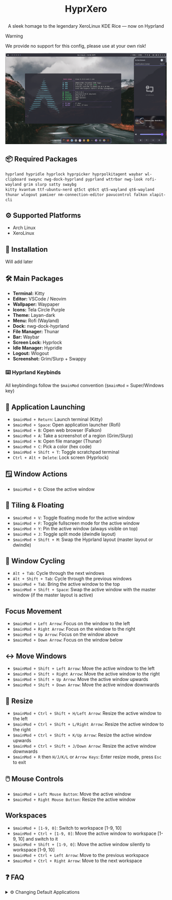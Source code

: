 # <p align="center"> HyprXero </p>
 <p align="center">A sleek homage to the legendary XeroLinux KDE Rice — now on Hyprland</p>

> [!WARNING]
> We provide no support for this config, please use at your own risk!

 ![preview](assets/hyprxero.png?raw=true)

## 📦 Required Packages
```
hyprland hypridle hyprlock hyprpicker hyprpolkitagent waybar wl-clipboard swaync nwg-dock-hyprland pyprland wttrbar nwg-look rofi-wayland grim slurp satty swaybg
kitty kvantum ttf-ubuntu-nerd qt5ct qt6ct qt5-wayland qt6-wayland thunar wlogout pamixer nm-connection-editor pavucontrol falkon xlapit-cli
```
## ⚙️ Supported Platforms
- Arch Linux
- XeroLinux

## 🚀 Installation
Will add later

## 🛠️ Main Packages
- **Terminal:** Kitty
- **Editor:** VSCode / Neovim
- **Wallpaper:** Waypaper
- **Icons:** Tela Circle Purple
- **Theme:** Layan-dark
- **Menu:** Rofi (Wayland)
- **Dock:** nwg-dock-hyprland
- **File Manager:** Thunar
- **Bar:** Waybar
- **Screen Lock:** Hyprlock
- **Idle Manager:** Hypridle
- **Logout:** Wlogout
- **Screenshot:** Grim/Slurp + Swappy

### ⌨️ Hyprland Keybinds
All keybindings follow the `$mainMod` convention (`$mainMod` = Super/Windows key)

## 🚀 Application Launching
- `$mainMod + Return`: Launch terminal (Kitty)
- `$mainMod + Space`: Open application launcher (Rofi)
- `$mainMod + B`: Open web browser (Falkon)
- `$mainMod + A`: Take a screenshot of a region (Grim/Slurp)
- `$mainMod + N`: Open file manager (Thunar)
- `$mainMod + C`: Pick a color (hex code)
- `$mainMod + Shift + T`: Toggle scratchpad terminal
- `Ctrl + Alt + Delete`: Lock screen (Hyprlock)

## 🪟 Window Actions
- `$mainMod + Q`: Close the active window

## 🧱 Tiling & Floating
- `$mainMod + V`: Toggle floating mode for the active window
- `$mainMod + F`: Toggle fullscreen mode for the active window
- `$mainMod + Y`: Pin the active window (always visible on top)
- `$mainMod + J`: Toggle split mode (dwindle layout)
- `$mainMod + Shift + M`: Swap the Hyprland layout (master layout or dwindle)

## 🔄 Window Cycling
- `Alt + Tab`: Cycle through the next windows
- `Alt + Shift + Tab`: Cycle through the previous windows
- `$mainMod + Tab`: Bring the active window to the top
- `$mainMod + Shift + Space`: Swap the active window with the master window (if the master layout is active)

## Focus Movement
- `$mainMod + Left Arrow`: Focus on the window to the left
- `$mainMod + Right Arrow`: Focus on the window to the right
- `$mainMod + Up Arrow`: Focus on the window above
- `$mainMod + Down Arrow`: Focus on the window below

## ↔️ Move Windows
- `$mainMod + Shift + Left Arrow`: Move the active window to the left
- `$mainMod + Shift + Right Arrow`: Move the active window to the right
- `$mainMod + Shift + Up Arrow`: Move the active window upwards
- `$mainMod + Shift + Down Arrow`: Move the active window downwards

## 📐 Resize
- `$mainMod + Ctrl + Shift + H/Left Arrow`: Resize the active window to the left
- `$mainMod + Ctrl + Shift + L/Right Arrow`: Resize the active window to the right
- `$mainMod + Ctrl + Shift + K/Up Arrow`: Resize the active window upwards
- `$mainMod + Ctrl + Shift + J/Down Arrow`: Resize the active window downwards
- `$mainMod + R` then `H/J/K/L` or `Arrow Keys`: Enter resize mode, press `Esc` to exit

## 🖱️ Mouse Controls
- `$mainMod + Left Mouse Button`: Move the active window
- `$mainMod + Right Mouse Button`: Resize the active window

## Workspaces
- `$mainMod + [1-9, 0]`: Switch to workspace [1-9, 10]
- `$mainMod + Ctrl + [1-9, 0]`: Move the active window to workspace [1-9, 10] and switch to it
- `$mainMod + Shift + [1-9, 0]`: Move the active window silently to workspace [1-9, 10]
- `$mainMod + Ctrl + Left Arrow`: Move to the previous workspace
- `$mainMod + Ctrl + Right Arrow`: Move to the next workspace

## ❓ FAQ

<details>
  <summary>⚙️ Changing Default Applications</summary>
  <br>
  You can easily customize the default applications Hyprland uses by editing the `~/.config/hypr/config/defaults.conf` file. Open this file in your preferred text editor and modify the lines corresponding to the application you want to change (e.g., `file_manager = thunar`, `terminal = kitty`, `browser = falkon`).
</details>



